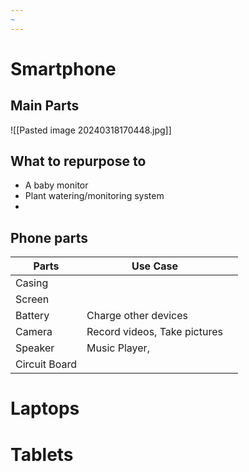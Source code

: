 ```yaml
---
~
---
```

# Smartphone

## Main Parts
![[Pasted image 20240318170448.jpg]]

## What to repurpose to
- A baby monitor
- Plant watering/monitoring system 
- 
## Phone parts
| Parts         | Use Case                     |     |
| ------------- | ---------------------------- | --- |
| Casing        |                              |     |
| Screen        |                              |     |
| Battery       | Charge other devices         |     |
| Camera        | Record videos, Take pictures |     |
| Speaker       | Music Player,                |     |
| Circuit Board |                              |     |



# Laptops
# Tablets 
